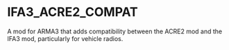 # IFA3_ACRE2_COMPAT
A mod for ARMA3 that adds compatibility between the ACRE2 mod and the IFA3 mod, particularly for vehicle radios.
